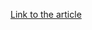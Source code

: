 [Link to the article](https://thehackernews.com/2025/09/microsoft-expands-sentinel-into-agentic.html)

